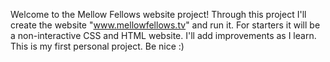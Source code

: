 Welcome to the Mellow Fellows website project!
Through this project I'll create the website "www.mellowfellows.tv" and run it.
For starters it will be a non-interactive CSS and HTML website.
I'll add improvements as I learn.
This is my first personal project.
Be nice :)

